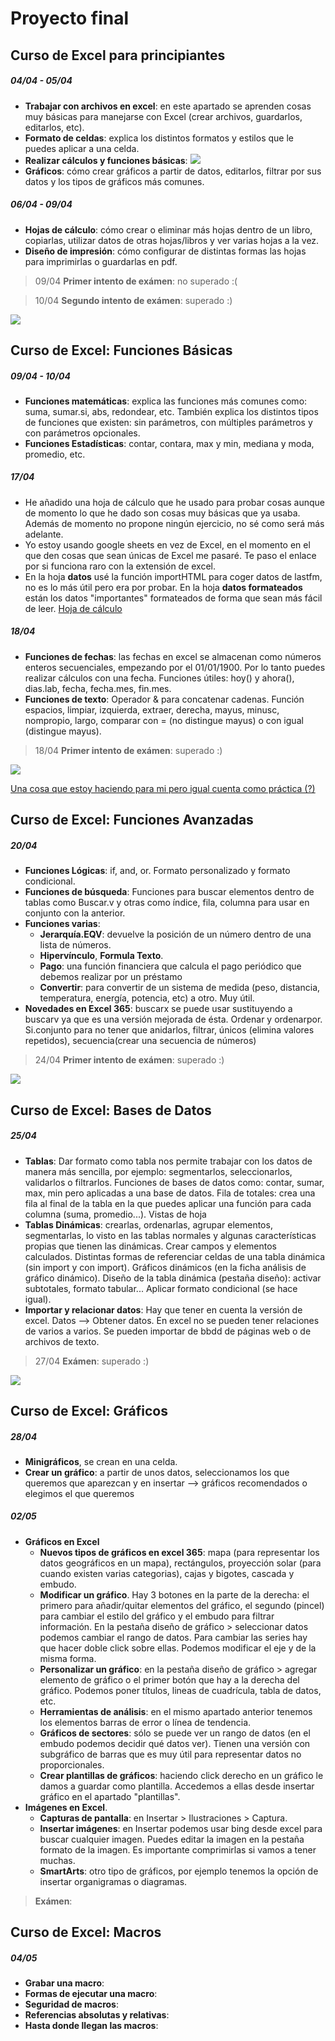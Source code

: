 # Proyecto final
## Curso de Excel para principiantes
#####  04/04 - 05/04
- **Trabajar con archivos en excel**: en este apartado se aprenden cosas muy básicas para manejarse con Excel (crear archivos, guardarlos, editarlos, etc). 
- **Formato de celdas**: explica los distintos formatos y estilos que le puedes aplicar a una celda.
- **Realizar cálculos y funciones básicas**: 
![](https://i.imgur.com/dUlg5Mh.png)
- **Gráficos**: cómo crear gráficos a partir de datos, editarlos, filtrar por sus datos y los tipos de gráficos más comunes.

##### 06/04 - 09/04

- **Hojas de cálculo**: cómo crear o eliminar más hojas dentro de un libro, copiarlas, utilizar datos de otras hojas/libros y ver varias hojas a la vez.
- **Diseño de impresión**: cómo configurar de distintas formas las hojas para imprimirlas o guardarlas en pdf.

> 09/04
> **Primer intento de exámen**: no superado :(

> 10/04
> **Segundo intento de exámen**: superado :)

![](celebration.gif)
## Curso de Excel: Funciones Básicas
#####  09/04 - 10/04
- **Funciones matemáticas**: explica las funciones más comunes como:  suma, sumar.si, abs, redondear, etc. También explica los distintos tipos de funciones que existen: sin parámetros, con múltiples parámetros y con parámetros opcionales.
- **Funciones Estadísticas**: contar, contara, max y min, mediana y moda, promedio, etc.
##### 17/04
- He añadido una hoja de cálculo que he usado para probar cosas aunque de momento lo que he dado son cosas muy básicas que ya usaba. Además de momento no propone ningún ejercicio, no sé como será más adelante. 
- Yo estoy usando google sheets en vez de Excel, en el momento en el que den cosas que sean únicas de Excel me pasaré. Te paso el enlace por si funciona raro con la extensión de excel.
- En la hoja **datos** usé la función importHTML para coger datos de lastfm, no es lo más útil pero era por probar. En la hoja **datos formateados** están los datos "importantes" formateados de forma que sean más fácil de leer.
[Hoja de cálculo](https://docs.google.com/spreadsheets/d/1hfxe_l0k1tU5pS1mD4TpWGmoE3gJaDTh5dBuOsL6dcE/edit?usp=sharing)
##### 18/04 
- **Funciones de fechas**: las fechas en excel se almacenan como números enteros secuenciales, empezando por el 01/01/1900. Por lo tanto puedes realizar cálculos con una fecha. Funciones útiles: hoy() y ahora(), dias.lab, fecha, fecha.mes, fin.mes.
- **Funciones de texto**: Operador & para concatenar cadenas. Función espacios, limpiar, izquierda, extraer, derecha, mayus, minusc, nompropio, largo, comparar con = (no distingue mayus) o con igual (distingue mayus).
 > 18/04
> **Primer intento de exámen**: superado :)

![](celebration.gif)

[ Una cosa que estoy haciendo para mi pero igual cuenta como práctica (?)](https://docs.google.com/spreadsheets/d/14kz8qrnCIhoKCuyz1kxJKhWkl1hcu4ruL2s1hSQs0H0/edit?usp=sharing)

## Curso de Excel: Funciones Avanzadas
##### 20/04
- **Funciones Lógicas**: if, and, or. Formato personalizado y formato condicional.
- **Funciones de búsqueda**: Funciones para buscar elementos dentro de tablas como Buscar.v y otras como índice, fila, columna para usar en conjunto con la anterior.
- **Funciones varias**:  
	- **Jerarquía.EQV**: devuelve la posición de un número dentro de una lista de números.
	- **Hipervínculo**, **Formula Texto**.
	- **Pago**: una función financiera que calcula el pago periódico que debemos realizar por un préstamo
	- **Convertir**: para convertir de un sistema de medida (peso, distancia, temperatura, energía, potencia, etc) a otro. Muy útil.
- **Novedades en Excel 365**: buscarx se puede usar sustituyendo a buscarv ya que es una versión mejorada de ésta. Ordenar y ordenarpor. Si.conjunto para no tener que anidarlos, filtrar, únicos (elimina valores repetidos), secuencia(crear una secuencia de números)

 > 24/04
> **Primer intento de exámen**: superado :)

![](celebration.gif)


## Curso de Excel: Bases de Datos
##### 25/04
- **Tablas**: Dar formato como tabla nos permite trabajar con los datos de manera más sencilla, por ejemplo: segmentarlos, seleccionarlos, validarlos o filtrarlos. Funciones de bases de  datos como: contar, sumar, max, min pero aplicadas a una base de datos. Fila de totales: crea una fila al final de la tabla en la que puedes aplicar una función para cada columna (suma, promedio...). Vistas de hoja
- **Tablas Dinámicas**: crearlas, ordenarlas, agrupar elementos, segmentarlas, lo visto en las tablas normales y algunas características propias que tienen las dinámicas. Crear campos y elementos calculados. Distintas formas de referenciar celdas de una tabla dinámica (sin import y con import). Gráficos dinámicos (en la ficha análisis de gráfico dinámico). Diseño de la tabla dinámica (pestaña diseño): activar subtotales, formato tabular... Aplicar formato condicional (se hace igual).
- **Importar y relacionar datos**: Hay que tener en cuenta la versión de excel. Datos --> Obtener datos. En excel no se pueden tener relaciones de varios a varios. Se pueden importar de bbdd de páginas web o de archivos de texto.

 > 27/04
> **Exámen**: superado :)

![](celebration.gif)

## Curso de Excel: Gráficos
##### 28/04
- **Minigráficos**, se crean en una celda.
- **Crear un gráfico**: a partir de unos datos, seleccionamos los que queremos que aparezcan y en insertar --> gráficos recomendados o elegimos el que queremos
##### 02/05
- **Gráficos en Excel**
	- **Nuevos tipos de gráficos en excel 365**: mapa (para representar los datos geográficos en un mapa), rectángulos, proyección solar (para cuando existen varias categorias), cajas y bigotes, cascada y embudo.
	- **Modificar un gráfico**. Hay 3 botones en la parte de la derecha: el primero para añadir/quitar elementos del gráfico, el segundo (pincel) para cambiar el estilo del gráfico y el embudo para filtrar información. En la pestaña diseño de gráfico > seleccionar datos podemos cambiar el rango de datos. Para cambiar las series hay que hacer doble click sobre ellas. Podemos modificar el eje y de la misma forma.
	- **Personalizar un gráfico**: en la pestaña diseño de gráfico > agregar elemento de gráfico o el primer botón que hay a la derecha del gráfico. Podemos poner títulos,  lineas de cuadrícula, tabla de datos, etc.
	- **Herramientas de análisis**: en el mismo apartado anterior tenemos los elementos barras de error o línea de tendencia.
	- **Gráficos de sectores**: sólo se puede ver un rango de datos (en el embudo podemos decidir qué datos ver). Tienen una versión con subgráfico de barras que es muy útil para representar datos no proporcionales.
	- **Crear plantillas de gráficos**: haciendo click derecho en un gráfico le damos a guardar como plantilla. Accedemos a ellas desde insertar gráfico en el apartado "plantillas".
- **Imágenes en Excel**.
	- **Capturas de pantalla**: en Insertar > Ilustraciones > Captura.
	- **Insertar imágenes**: en Insertar podemos usar bing desde excel para buscar cualquier imagen. Puedes editar la imagen en la pestaña formato de la imagen. Es importante comprimirlas si vamos a tener muchas.
	- **SmartArts**: otro tipo de gráficos, por ejemplo tenemos la opción de insertar organigramas o diagramas.

 > 
> **Exámen**: 

## Curso de Excel: Macros
##### 04/05
- **Grabar una macro**:
- **Formas de ejecutar una macro**:
- **Seguridad de macros**:
- **Referencias absolutas y relativas**:
- **Hasta donde llegan las macros**:
